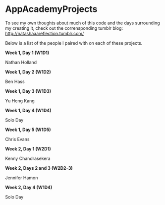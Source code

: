AppAcademyProjects
==================
To see my own thoughts about much of this code and the days surrounding my creating it, check out the corrensponding tumblr blog: http://natashaaareflection.tumblr.com/

Below is a list of the people I paired with on each of these projects.

**Week 1, Day 1 (W1D1)**

Nathan Holland

**Week 1, Day 2 (W1D2)**

Ben Hass

**Week 1, Day 3 (W1D3)**

Yu Heng Kang

**Week 1, Day 4 (W1D4)**

Solo Day

**Week 1, Day 5 (W1D5)**

Chris Evans

**Week 2, Day 1 (W2D1)**

Kenny Chandrasekera

**Week 2, Days 2 and 3 (W2D2-3)**

Jennifer Hamon

**Week 2, Day 4 (W1D4)**

Solo Day
